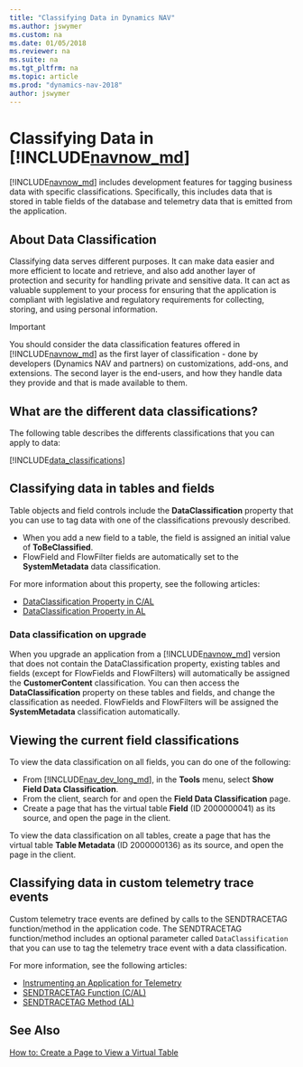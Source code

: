 ```yaml
---
title: "Classifying Data in Dynamics NAV"
ms.author: jswymer
ms.custom: na
ms.date: 01/05/2018
ms.reviewer: na
ms.suite: na
ms.tgt_pltfrm: na
ms.topic: article
ms.prod: "dynamics-nav-2018"
author: jswymer
---
```


# Classifying Data in [!INCLUDE[navnow_md](includes/navnow_md.md)]
[!INCLUDE[navnow_md](includes/navnow_md.md)] includes development features for tagging business data with specific classifications. Specifically, this includes data that is stored in table fields of the database and telemetry data that is emitted from the application.    

## About Data Classification
Classifying data serves different purposes. It can make data easier and more efficient to locate and retrieve, and also add another layer of protection and security for handling private and sensitive data. It can act as valuable supplement to your  process for ensuring that the application is compliant with legislative and regulatory requirements for collecting, storing, and using personal information. 

>[!IMPORTANT]
> You should consider the data classification features offered in [!INCLUDE[navnow_md](includes/navnow_md.md)] as the first layer of classification - done by developers (Dynamics NAV and partners) on customizations, add-ons, and extensions. The second layer is the end-users, and how they handle data they provide and that is made available to them.

## <a name="DataClassifications"></a>What are the different data classifications?
The following table describes the differents classifications that you can apply to data:

[!INCLUDE[data_classifications](includes/data_classifications.md)] 
  
## Classifying data in tables and fields
Table objects and field controls include the **DataClassification** property that you can use to tag data with one of the classifications prevously described.

-   When you add a new field to a table, the field is assigned an initial value of **ToBeClassified**.
-   FlowField and FlowFilter fields are automatically set to the **SystemMetadata** data classification. 

For more information about this property, see the following articles:
-   [DataClassification Property in C/AL](dataclassification-property.md)
-   [DataClassification Property in AL](developer/methods/devenv-dataclassification-property.md) 

### Data classification on upgrade
When you upgrade an application from a [!INCLUDE[navnow_md](includes/navnow_md.md)] version that does not contain the DataClassification property, existing tables and fields (except for FlowFields and FlowFilters) will automatically be assigned the **CustomerContent** classification. You can then access the **DataClassification** property on these tables and fields, and change the classification as needed. FlowFields and FlowFilters will be assigned the **SystemMetadata** classification automatically.

## <a name="ViewDataClassifications"></a>Viewing the current field classifications
To view the data classification on all fields, you can do one of the following:

-   From [!INCLUDE[nav_dev_long_md](includes/nav_dev_long_md.md)], in the **Tools** menu, select **Show Field Data Classification**. 
-   From the client, search for and open the **Field Data Classification** page. 
-   Create a page that has the virtual table **Field** (ID 2000000041) as its source, and open the page in the client.

To view the data classification on all tables, create a page that has the virtual table **Table Metadata** (ID 2000000136)  as its source, and open the page in the client.


## Classifying data in custom telemetry trace events
Custom telemetry trace events are defined by calls to the SENDTRACETAG function/method in the application code. The SENDTRACETAG function/method includes an optional parameter called `DataClassification` that you can use to tag the telemetry trace event with a data classification.

For more information, see the following articles:

-   [Instrumenting an Application for Telemetry](instrumenting-application-for-telemetry.md) 
-   [SENDTRACETAG Function (C/AL)](sendtracetag-function.md)
-   [SENDTRACETAG Method (AL)](developer/methods/devenv-sendtracetag-method.md)

## See Also
[How to: Create a Page to View a Virtual Table](How-to--Create-a-Page-to-View-a-Virtual-Table.md)    
